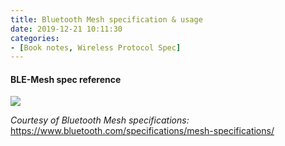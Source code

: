 ```yaml
---
title: Bluetooth Mesh specification & usage
date: 2019-12-21 10:11:30
categories:
- [Book notes, Wireless Protocol Spec]
---
```


#### BLE-Mesh spec reference

<img src="https://3pl46c46ctx02p7rzdsvsg21-wpengine.netdna-ssl.com/wp-content/themes/bluetooth/images/logos/bluetooth-logo-color-black.svg" style="border-style: none">

*Courtesy of Bluetooth Mesh specifications:*  https://www.bluetooth.com/specifications/mesh-specifications/
